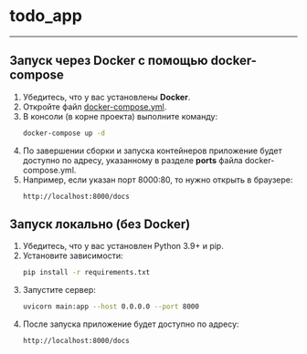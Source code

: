 # todo_app

---

## Запуск через Docker с помощью docker-compose
1. Убедитесь, что у вас установлены **Docker**.
2. Откройте файл [docker-compose.yml](docker-compose.yml).
3. В консоли (в корне проекта) выполните команду:
   ```bash
   docker-compose up -d
4. По завершении сборки и запуска контейнеров приложение будет доступно по адресу, указанному в разделе **ports** файла docker-compose.yml.
5. Например, если указан порт 8000:80, то нужно открыть в браузере:
    ```commandline
    http://localhost:8000/docs
   
## Запуск локально (без Docker)
1. Убедитесь, что у вас установлен Python 3.9+ и pip.
2. Установите зависимости:
    ```bash
    pip install -r requirements.txt
3. Запустите сервер:
    ```bash
   uvicorn main:app --host 0.0.0.0 --port 8000
4. После запуска приложение будет доступно по адресу:
    ```commandline
    http://localhost:8000/docs
